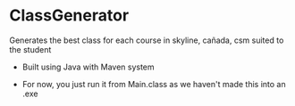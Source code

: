 # ClassGenerator
Generates the best class for each course in skyline, cañada, csm suited to the student

- Built using Java with Maven system

- For now, you just run it from Main.class as we haven't made this into an .exe
